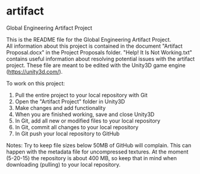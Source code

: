 # artifact
Global Engineering Artifact Project

This is the README file for the Global Engineering Artifact Project.  
All information about this project is contained in the document "Artifact Proposal.docx" in the Project Proposals folder.
"Help! It Is Not Working.txt" contains useful information about resolving potential issues with the artifact project.
These file are meant to be edited with the Unity3D game engine (https://unity3d.com/).

To work on this project:
  1) Pull the entire project to your local repository with Git
  2) Open the "Artifact Project" folder in Unity3D
  3) Make changes and add functionality
  4) When you are finished working, save and close Unity3D
  5) In Git, add all new or modified files to your local repository
  6) In Git, commit all changes to your local repository 
  7) In Git push your local repository to GitHub

Notes:
  Try to keep file sizes below 50MB of GitHub will complain.  This can happen with the metadata file for uncompressed
      textures.
  At the moment (5-20-15) the repository is about 400 MB, so keep that in mind when downloading (pulling) to your
      local repository.
